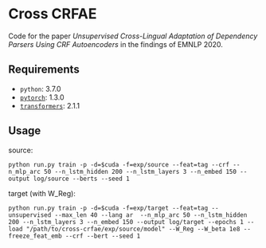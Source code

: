 # Cross CRFAE

Code for the paper _Unsupervised Cross-Lingual Adaptation of Dependency Parsers Using CRF Autoencoders_ in the findings of EMNLP 2020.

## Requirements

- `python`: 3.7.0
- [`pytorch`](https://github.com/pytorch/pytorch): 1.3.0
- [`transformers`](https://github.com/huggingface/transformers): 2.1.1

## Usage

source:

```
python run.py train -p -d=$cuda -f=exp/source --feat=tag --crf --n_mlp_arc 50 --n_lstm_hidden 200 --n_lstm_layers 3 --n_embed 150 --output log/source --berts --seed 1
```

target (with W_Reg):

```
python run.py train -p -d=$cuda -f=exp/target --feat=tag --unsupervised --max_len 40 --lang ar  --n_mlp_arc 50 --n_lstm_hidden 200 --n_lstm_layers 3 --n_embed 150 --output log/target --epochs 1 --load "/path/to/cross-crfae/exp/source/model" --W_Reg --W_beta 1e8 --freeze_feat_emb --crf --bert --seed 1
```
